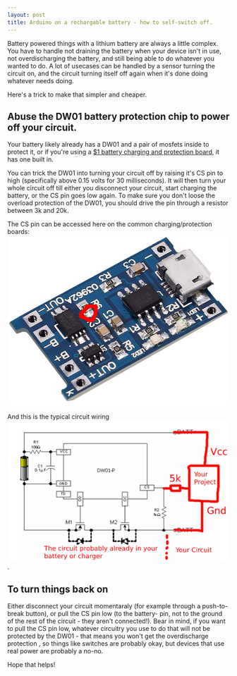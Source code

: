 ```yaml
---
layout: post
title: Arduino on a rechargable battery - how to self-switch off.
---
```



Battery powered things with a lithium battery are always a little complex.  You have to handle not draining the battery when your device isn't in use, not overdischarging the battery, and still being able to do whatever you wanted to do.   A lot of usecases can be handled by a sensor turning the circuit on, and the circuit turning itself off again when it's done doing whatever needs doing.


Here's a trick to make that simpler and cheaper.

## Abuse the DW01 battery protection chip to power off your circuit.

Your battery likely already has a DW01 and a pair of mosfets inside to protect it, or if you're using a [$1 battery charging and protection board](https://amzn.to/2ye3sls),  it has one built in.

You can trick the DW01 into turning your circuit off by raising it's CS pin to high (specifically above 0.15 volts for 30 milliseconds).  It will then turn your whole circuit off till either you disconnect your circuit, start charging the battery, or the CS pin goes low again.   To make sure you don't loose the overload protection of the DW01, you should drive the pin through a resistor between 3k and 20k.

The CS pin can be accessed here on the common charging/protection boards: ![](/images/dw01-highlight.jpg)

And this is the typical circuit wiring ![](/images/dw01-wiring.png).

## To turn things back on

Either disconnect your circuit momentaraly (for example through a push-to-break button), or pull the CS pin low (to the battery- pin, not to the ground of the rest of the circuit - they aren't connected!).    Bear in mind, if you want to pull the CS pin low, whatever circuitry you use to do that will not be protected by the DW01 - that means you won't get the overdischarge protection , so things like switches are probably okay, but devices that use real power are probably a no-no.

Hope that helps!
